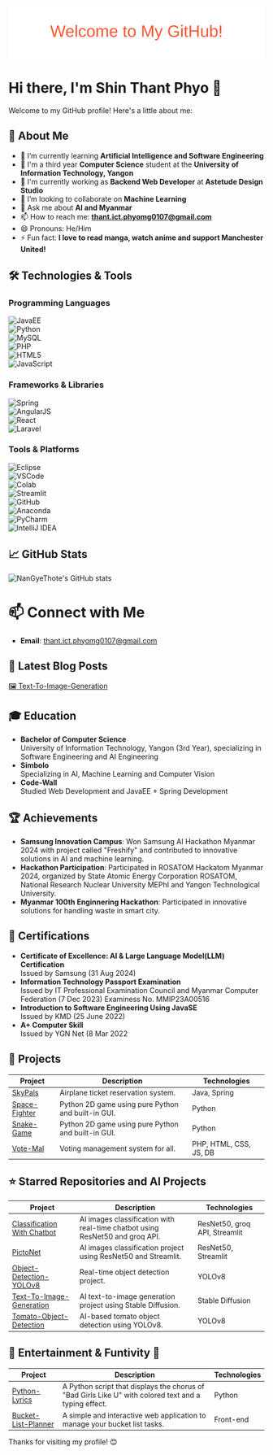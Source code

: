 ![Animated Banner](welcome.svg?v=2)

# Hi there, I'm Shin Thant Phyo 👋

Welcome to my GitHub profile! Here's a little about me:

## 🚀 About Me
- 🌱 I’m currently learning **Artificial Intelligence and Software Engineering**
- 🏫 I'm a third year **Computer Science** student at the **University of Information Technology, Yangon**
- 🏢 I'm currently working as **Backend Web Developer** at **Astetude Design Studio**
- 👯 I’m looking to collaborate on **Machine Learning**
- 💬 Ask me about **AI and Myanmar**
- 📫 How to reach me: **thant.ict.phyomg0107@gmail.com**
- 😄 Pronouns: He/Him
- ⚡ Fun fact: **I love to read manga, watch anime and support Manchester United!**

## 🛠️ Technologies & Tools

### Programming Languages  
![JavaEE](https://img.shields.io/badge/-JavaEE-007396?style=flat-square&logo=java&logoColor=white)  
![Python](https://img.shields.io/badge/-Python-3776AB?style=flat-square&logo=python&logoColor=white)  
![MySQL](https://img.shields.io/badge/-MySQL-4479A1?style=flat-square&logo=mysql&logoColor=white)  
![PHP](https://img.shields.io/badge/-PHP-777BB4?style=flat-square&logo=php&logoColor=white)  
![HTML5](https://img.shields.io/badge/-HTML5-E34F26?style=flat-square&logo=html5&logoColor=white)  
![JavaScript](https://img.shields.io/badge/-JavaScript-F7DF1E?style=flat-square&logo=javascript&logoColor=black)  

### Frameworks & Libraries  
![Spring](https://img.shields.io/badge/-Spring-6DB33F?style=flat-square&logo=spring&logoColor=white)  
![AngularJS](https://img.shields.io/badge/-AngularJS-E23237?style=flat-square&logo=angularjs&logoColor=white)  
![React](https://img.shields.io/badge/-React-61DAFB?style=flat-square&logo=react&logoColor=black)  
![Laravel](https://img.shields.io/badge/-Laravel-FF2D20?style=flat-square&logo=laravel&logoColor=white)  

### Tools & Platforms  
![Eclipse](https://img.shields.io/badge/-Eclipse-2C2255?style=flat-square&logo=eclipse&logoColor=white)  
![VSCode](https://img.shields.io/badge/-VSCode-007ACC?style=flat-square&logo=visual-studio-code&logoColor=white)  
![Colab](https://img.shields.io/badge/-Colab-F9AB00?style=flat-square&logo=googlecolab&logoColor=white)  
![Streamlit](https://img.shields.io/badge/-Streamlit-FF4B2B?style=flat-square&logo=streamlit&logoColor=white)  
![GitHub](https://img.shields.io/badge/-GitHub-181717?style=flat-square&logo=github&logoColor=white)  
![Anaconda](https://img.shields.io/badge/-Anaconda-44A833?style=flat-square&logo=anaconda&logoColor=white)  
![PyCharm](https://img.shields.io/badge/-PyCharm-000000?style=flat-square&logo=pycharm&logoColor=white)  
![IntelliJ IDEA](https://img.shields.io/badge/-IntelliJ%20IDEA-000000?style=flat-square&logo=intellijidea&logoColor=white)  

## 📈 GitHub Stats
![NanGyeThote's GitHub stats](https://github-readme-stats.vercel.app/api?username=NanGyeThote&show_icons=true&theme=radical)

# 📫 Connect with Me
- **Email**: [thant.ict.phyomg0107@gmail.com](mailto:thant.ict.phyomg0107@gmail.com)

## 📝 Latest Blog Posts
<!-- BLOG-POST-LIST:START -->
[🖼️ Text-To-Image-Generation](https://app.readytensor.ai/publications/visionary_text_ai-powered_image_creation_M8DTkcrYzlqf)
<!-- BLOG-POST-LIST:END -->

## 🎓 Education
- **Bachelor of Computer Science**  
  University of Information Technology, Yangon (3rd Year), specializing in Software Engineering and AI Engineering
- **Simbolo**  
  Specializing in AI, Machine Learning and Computer Vision
- **Code-Wall**  
  Studied Web Development and JavaEE + Spring Development
  

## 🏆 Achievements
- **Samsung Innovation Campus**: Won Samsung AI Hackathon Myanmar 2024 with project called "Freshify" and contributed to innovative solutions in AI and machine learning.
- **Hackathon Participation**: Participated in ROSATOM Hackatom Myanmar 2024, organized by State Atomic Energy Corporation ROSATOM, National Research Nuclear University MEPhI and Yangon Technological University.
- **Myanmar 100th Enginnering Hackathon**: Participated in innovative solutions for handling waste in smart city.
  
## 📜 Certifications
- **Certificate of Excellence: AI & Large Language Model(LLM) Certification**  
  Issued by Samsung (31 Aug 2024)
- **Information Technology Passport Examination**  
  Issued by IT Professional Examination Council and Myanmar Computer Federation (7 Dec 2023)
  Examiness No. MMIP23A00516
- **Introduction to Software Engineering Using JavaSE**  
  Issued by KMD (25 June 2022)
- **A+ Computer Skill**  
  Issued by YGN Net (8 Mar 2022

## 🔧 Projects

| Project       | Description                                                                                  | Technologies                |
|---------------|----------------------------------------------------------------------------------------------|-----------------------------|
| [SkyPals](https://github.com/NanGyeThote/portfolio.git) | Airplane ticket reservation system.                                           | Java, Spring               |
| [Space-Fighter](https://github.com/NanGyeThote/Space-Fighter.git) | Python 2D game using pure Python and built-in GUI.                           | Python                     |
| [Snake-Game](https://github.com/NanGyeThote/SnakeGame.git) | Python 2D game using pure Python and built-in GUI.                           | Python                     |
| [Vote-Mal](https://github.com/NanGyeThote/Vote-Mal.git) | Voting management system for all.                                            | PHP, HTML, CSS, JS, DB     |

## ⭐️ Starred Repositories and AI Projects

| Project       | Description                                                                                  | Technologies                |
|---------------|----------------------------------------------------------------------------------------------|-----------------------------|
| [Classification With Chatbot](https://github.com/NanGyeThote/Classification-with-chatbot.git) | AI images classification with real-time chatbot using ResNet50 and groq API. | ResNet50, groq API, Streamlit |
| [PictoNet](https://github.com/NanGyeThote/PictoNet.git) | AI images classification project using ResNet50 and Streamlit.                | ResNet50, Streamlit        |
| [Object-Detection-YOLOv8](https://github.com/NanGyeThote/Object-Detection-Yolov8.git) | Real-time object detection project.                                           | YOLOv8                     |
| [Text-To-Image-Generation](https://github.com/NanGyeThote/Text-To-Image-Generation.git) | AI text-to-image generation project using Stable Diffusion.                   | Stable Diffusion           |
| [Tomato-Object-Detection](https://github.com/NanGyeThote/Tomato-Object-Detection.git) | AI-based tomato object detection using YOLOv8.                                | YOLOv8                     |

## 🎵 Entertainment & Funtivity 🎯

| Project       | Description                                                                                  | Technologies                |
|---------------|----------------------------------------------------------------------------------------------|-----------------------------|
| [Python-Lyrics](https://github.com/NanGyeThote/Python---Lyrics.git) | A Python script that displays the chorus of "Bad Girls Like U" with colored text and a typing effect. | Python                     |
| [Bucket-List-Planner](https://github.com/NanGyeThote/Bucket-List-Planner.git) | A simple and interactive web application to manage your bucket list tasks. | Front-end                     |


Thanks for visiting my profile! 😊
